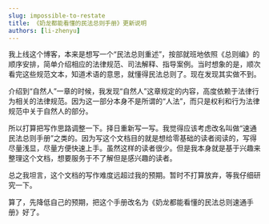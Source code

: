```yaml
---
slug: impossible-to-restate
title: 《奶龙都能看懂的民法总则手册》更新说明
authors: [li-zhenyu]
---
```


我上线这个博客，本来是想写一个“民法总则重述”，按部就班地依照《总则编》的顺序安排，简单介绍相应的法律规范、司法解释、指导案例。当时想象的是，顺次看完这些规范文本，知道术语的意思，就懂得民法总则了。现在发现其实做不到。

<!-- truncate -->

介绍到“自然人”一章的时候，我发现“自然人”这章规定的内容，高度依赖于法律行为相关的法律规范。因为这一部分本身不是所谓的“人法”，而只是权利和行为法律规范中关于自然人的部分。

所以打算把写作思路调整一下。择日重新写一写。我觉得应该考虑改名叫做“速通民法总则手册”之类的。因为写这个文档目的就是想给零基础的读者阅读的，写得尽量浅显，尽量方便快速上手。虽然这样的读者很少。但是我本身就是基于兴趣来整理这个文档，想要服务于不了解但是感兴趣的读者。

总之我坦言，这个文档的写作难度远超过我的预期。暂时不打算放弃，等我仔细研究一下。

算了，先降低自己的预期，把这个手册改名为《奶龙都能看懂的民法总则速通手册》好了。